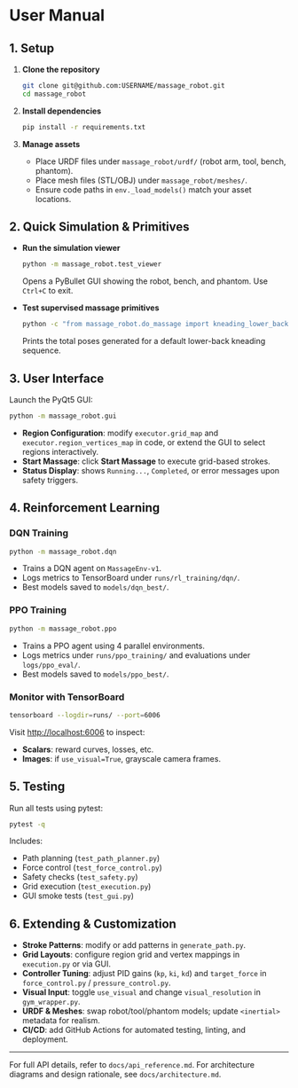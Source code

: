 # User Manual

## 1. Setup

1. **Clone the repository**

   ```bash
   git clone git@github.com:USERNAME/massage_robot.git
   cd massage_robot
   ```
2. **Install dependencies**

   ```bash
   pip install -r requirements.txt
   ```
3. **Manage assets**

   * Place URDF files under `massage_robot/urdf/` (robot arm, tool, bench, phantom).
   * Place mesh files (STL/OBJ) under `massage_robot/meshes/`.
   * Ensure code paths in `env._load_models()` match your asset locations.

## 2. Quick Simulation & Primitives

* **Run the simulation viewer**

  ```bash
  python -m massage_robot.test_viewer
  ```

  Opens a PyBullet GUI showing the robot, bench, and phantom. Use `Ctrl+C` to exit.

* **Test supervised massage primitives**

  ```bash
  python -c "from massage_robot.do_massage import kneading_lower_back; print(len(kneading_lower_back()))"
  ```

  Prints the total poses generated for a default lower-back kneading sequence.

## 3. User Interface

Launch the PyQt5 GUI:

```bash
python -m massage_robot.gui
```

* **Region Configuration**: modify `executor.grid_map` and `executor.region_vertices_map` in code, or extend the GUI to select regions interactively.
* **Start Massage**: click **Start Massage** to execute grid-based strokes.
* **Status Display**: shows `Running...`, `Completed`, or error messages upon safety triggers.

## 4. Reinforcement Learning

### DQN Training

```bash
python -m massage_robot.dqn
```

* Trains a DQN agent on `MassageEnv-v1`.
* Logs metrics to TensorBoard under `runs/rl_training/dqn/`.
* Best models saved to `models/dqn_best/`.

### PPO Training

```bash
python -m massage_robot.ppo
```

* Trains a PPO agent using 4 parallel environments.
* Logs metrics under `runs/ppo_training/` and evaluations under `logs/ppo_eval/`.
* Best models saved to `models/ppo_best/`.

### Monitor with TensorBoard

```bash
tensorboard --logdir=runs/ --port=6006
```

Visit [http://localhost:6006](http://localhost:6006) to inspect:

* **Scalars**: reward curves, losses, etc.
* **Images**: if `use_visual=True`, grayscale camera frames.

## 5. Testing

Run all tests using pytest:

```bash
pytest -q
```

Includes:

* Path planning (`test_path_planner.py`)
* Force control (`test_force_control.py`)
* Safety checks (`test_safety.py`)
* Grid execution (`test_execution.py`)
* GUI smoke tests (`test_gui.py`)

## 6. Extending & Customization

* **Stroke Patterns**: modify or add patterns in `generate_path.py`.
* **Grid Layouts**: configure region grid and vertex mappings in `execution.py` or via GUI.
* **Controller Tuning**: adjust PID gains (`kp`, `ki`, `kd`) and `target_force` in `force_control.py` / `pressure_control.py`.
* **Visual Input**: toggle `use_visual` and change `visual_resolution` in `gym_wrapper.py`.
* **URDF & Meshes**: swap robot/tool/phantom models; update `<inertial>` metadata for realism.
* **CI/CD**: add GitHub Actions for automated testing, linting, and deployment.

---

For full API details, refer to `docs/api_reference.md`.
For architecture diagrams and design rationale, see `docs/architecture.md`.   
